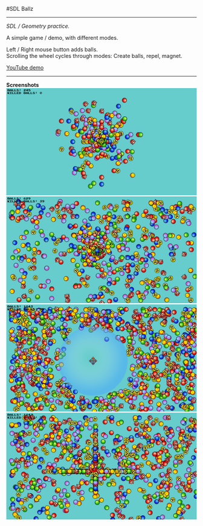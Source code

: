 #SDL Ballz

---

*SDL / Geometry practice.* 

A simple game / demo, with different modes.  

Left / Right mouse button adds balls.  
Scrolling the wheel cycles through modes: Create balls, repel, magnet.  


[YouTube demo](https://www.youtube.com/watch?v=ErFAqmyj5XM)  


---

**Screenshots**   
![Ballz 005](https://github.com/GoblinDynamiteer/ballz/blob/master/img/balls_005.png)  
![Ballz 006](https://github.com/GoblinDynamiteer/ballz/blob/master/img/balls_006.png)  
![Ballz 008](https://github.com/GoblinDynamiteer/ballz/blob/master/img/balls_008.png)  
![Ballz 009](https://github.com/GoblinDynamiteer/ballz/blob/master/img/balls_009.png)  
